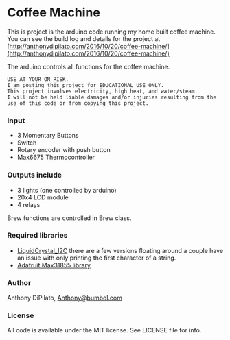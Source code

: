 # Coffee Machine
    
This is project is the arduino code running my home built coffee machine.
You can see the  build log and details for the project at [http://anthonydipilato.com/2016/10/20/coffee-machine/](http://anthonydipilato.com/2016/10/20/coffee-machine/)
    
The arduino controls all functions for the coffee machine.

```    
USE AT YOUR ON RISK.
I am posting this project for EDUCATIONAL USE ONLY.
This project involves electricity, high heat, and water/steam.
I will not be held liable damages and/or injuries resulting from the use of this code or from copying this project.
```

### Input
- 3 Momentary Buttons
- Switch
- Rotary encoder with push button
- Max6675 Thermocontroller

### Outputs include
- 3 lights (one controlled by arduino)
- 20x4 LCD module
- 4 relays
    
Brew functions are controlled in Brew class. 
    
### Required libraries
- [LiquidCrystal_I2C](https://github.com/fdebrabander/Arduino-LiquidCrystal-I2C-library) there are a few versions floating around a couple have an issue with only printing the first character of a string.
- [Adafruit Max31855 library](https://github.com/adafruit/Adafruit-MAX31855-library)

### Author
Anthony DiPilato, Anthony@bumbol.com

### License
All code is available under the MIT license. See LICENSE file for info.

    
 